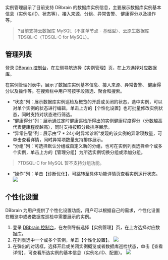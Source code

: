实例管理展示了目前支持 DBbrain 的数据库实例信息，主要展示数据库实例基本信息（实例名/ID、状态等）、接入来源、分组、异常告警、 健康得分以及操作等。
>?目前支持云数据库 MySQL（不含单节点 - 基础型）、云原生数据库 TDSQL-C（TDSQL-C for MySQL）。
>

## 管理列表
登录 [DBbrain 控制台](https://console.cloud.tencent.com/dbbrain/instance)，在左侧导航选择【实例管理】页，在上方选择对应数据库。

在实例管理列表中，展示了数据库实例基本信息、接入来源、异常告警、 健康得分以及操作等。在搜索栏中用户可按字段筛选、聚合和搜索。
- “状态”列：展示数据库实例巡检及概览的开启或关闭的状态，选中实例，可以对单个实例的状态进行编辑，单击上方的【个性化设置】也可批量修改实例状态，同时支持对状态进行筛选。
- “健康得分”列：展示通过定时健康巡检所得出的实例健康程度得分（分数越高代表健康程度越高），同时支持按照分数排序展示。
- “异常告警”列：展示由“7 * 24小时异常诊断”发现的该实例的异常项数量，可单击查看详情，同时异常项数量支持排序展示。
- “分组”列：可选择默认分组或自定义新的分组，也可在实例列表选择单个或多个实例，单击上方的【管理分组】为所选实例切换分组或添加分组。
>?TDSQL-C for MySQL 暂不支持分组功能。
- “操作”列：单击【诊断优化】，可跳转至具体功能详情页查看实例运行状态。
![](https://main.qcloudimg.com/raw/80f554c017fd205d48a0a6ee63dc0445.png)

## 个性化设置
DBbrain 为用户提供了个性化设置功能，用户可以根据自己的需求，个性化设置在概览中或者数据库巡检中需要展示的实例。
1. 登录 [DBbrain 控制台](https://console.cloud.tencent.com/dbbrain/monitor)，在左侧导航选择【实例管理】页，在上方选择对应数据库。
2. 在列表选中一个或多个实例，单击【个性化设置】。
![](https://main.qcloudimg.com/raw/2355f14f8d04e67b476da896b20cad88.png)
3. 在弹出的对话框，选择开启或关闭实例概览或者数据库巡检状态，单击【查看详情】，可查看所选实例的基本信息（实例名/ID、配置）。
![](https://main.qcloudimg.com/raw/515948c5d53f6a4a683331c12bb062e7.png)

